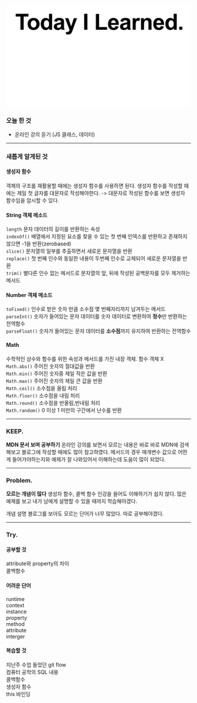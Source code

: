 ![](TIL.jpg)
### 오늘 한 것
- 온라인 강의 듣기 (JS 클래스, 데이터)
---
### 새롭게 알게된 것

#### **생성자 함수**
객체의 구조를 재활용할 때에는 생성자 함수를 사용하면 된다. 생성자 함수를 작성할 때에는 제일 첫 글자를 대문자로 작성해야한다. -> 대문자로 작성된 함수를 보면 생성자 함수임을 암시할 수 있다.

#### **String 객체 메소드**
`length` 문자 데이터의 길이를 반환하는 속성<br>
`indexOf()` 배열에서 지정된 요소를 찾을 수 있는 첫 번째 인덱스를 반환하고 존재하지 않으면 -1을 반환(zerobased)<br>
`slice()` 문자열의 일부를 추출하면서 새로운 문자열을 반환<br>
`replace()` 첫 번째 인수와 동일한 내용이 두번째 인수로 교체되어 새로운 문자열을 반환<br>
`trim()` 별다른 인수 없는 메서드로 문자열의 앞, 뒤에 작성된 공백문자를 모두 제거하는 메서드<br>

#### **Number 객체 메소드**
`toFixed()` 인수로 받은 숫자 만큼 소수점 몇 번째자리까지 남겨두는 메서드<br>
`parseInt()` 숫자가 들어있는 문자 데이터를 숫자 데이터로 변환하여 **정수**만 반환하는 전역함수<br>
`parseFloat()` 숫자가 들어있는 문자 데이터를 **소수점**까지 유지하여 반환하는 전역함수<br>

#### **Math**
 수학적인 상수와 함수를 위한 속성과 메서드를 가진 내장 객체. 함수 객체 X<br>
`Math.abs()`  주어진 숫자의 절대값을 반환<br>
`Math.min()`  주어진 숫자중 제일 작은 값을 반환<br>
`Math.max()`  주어진 숫자의 제일 큰 값을 반환<br>
`Math.ceil()` 소수점을 올림 처리<br>
`Math.floor()` 소수점을 내림 처리<br>
`Math.round()` 소수점을 반올림,반내림 처리<br>
`Math.random()` 0 이상 1 미만의 구간에서 난수를 반환<br>

---
### KEEP.
**MDN 문서 보며 공부하기**
온라인 강의를 보면서 모르는 내용은 바로 바로 MDN에 검색해보고 블로그에 작성할 때에도 많이 참고하였다. 메서드의 경우 매개변수 값으로 어떤게 들어가야하는지와 예제가 잘 나와있어서 이해하는데 도움이 많이 되었다.

---
### Problem.
**모르는 개념이 많다**
생성자 함수, 콜백 함수 인강을 들어도 이해하기가 쉽지 않다. 많은 예제를 보고 내가 남에게 설명할 수 있을 때까지 학습해야겠다.

개념 설명 블로그를 보아도 모르는 단어가 너무 많았다. 따로 공부해야겠다.



---
### Try.
#### **공부할 것**
attribute와 property의 차이<br>
콜백함수

#### **어려운 단어**
runtime<br>
context<br>
instance<br>
property<br>
method<br>
attribute<br>
interger<br>

#### **복습할 것**
지난주 수업 들었던 git flow<br>
컴퓨터 공학의 SQL 내용<br>
콜백함수<br>
생성자 함수<br>
this 바인딩<br>
